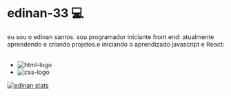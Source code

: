 # edinan-33 :computer:
eu sou o edinan santos. sou programador iniciante front end:
atualmente aprendendo e criando projetos.e iniciando o aprendizado javascript e React:
<br>
<br>
- <img src="https://img.shields.io/badge/HTML5-E34F26?style=for-the-badge&logo=html5&logoColor=white" alt="html-logo" />
- <img src="https://img.shields.io/badge/CSS3-239120?&style=for-the-badge&logo=css3&logoColor=white" alt="css-logo" />
[![edinan stats](https://github-readme-stats.vercel.app/api?username=edinan-33)](https://github.com/anuraghazra/github-readme-stats)
